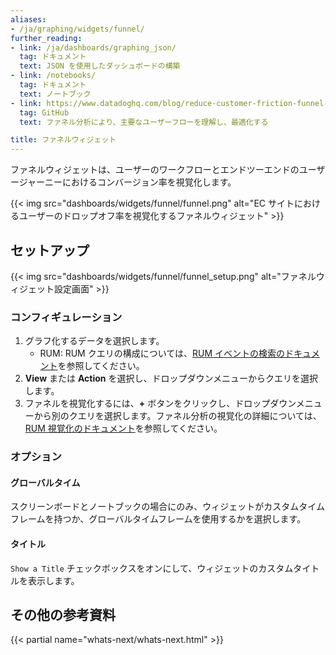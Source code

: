 ```yaml
---
aliases:
- /ja/graphing/widgets/funnel/
further_reading:
- link: /ja/dashboards/graphing_json/
  tag: ドキュメント
  text: JSON を使用したダッシュボードの構築
- link: /notebooks/
  tag: ドキュメント
  text: ノートブック
- link: https://www.datadoghq.com/blog/reduce-customer-friction-funnel-analysis/
  tag: GitHub
  text: ファネル分析により、主要なユーザーフローを理解し、最適化する

title: ファネルウィジェット
---
```


ファネルウィジェットは、ユーザーのワークフローとエンドツーエンドのユーザージャーニーにおけるコンバージョン率を視覚化します。

{{< img src="dashboards/widgets/funnel/funnel.png" alt="EC サイトにおけるユーザーのドロップオフ率を視覚化するファネルウィジェット" >}}

## セットアップ

{{< img src="dashboards/widgets/funnel/funnel_setup.png" alt="ファネルウィジェット設定画面" >}}

### コンフィギュレーション

1. グラフ化するデータを選択します。
    * RUM: RUM クエリの構成については、[RUM イベントの検索のドキュメント][1]を参照してください。
2. **View** または **Action** を選択し、ドロップダウンメニューからクエリを選択します。
3. ファネルを視覚化するには、**+** ボタンをクリックし、ドロップダウンメニューから別のクエリを選択します。ファネル分析の視覚化の詳細については、[RUM 視覚化のドキュメント][2]を参照してください。

### オプション

#### グローバルタイム

スクリーンボードとノートブックの場合にのみ、ウィジェットがカスタムタイムフレームを持つか、グローバルタイムフレームを使用するかを選択します。

#### タイトル

`Show a Title` チェックボックスをオンにして、ウィジェットのカスタムタイトルを表示します。

## その他の参考資料

{{< partial name="whats-next/whats-next.html" >}}

[1]: /ja/real_user_monitoring/explorer/search/
[2]: /ja/real_user_monitoring/funnel_analysis
